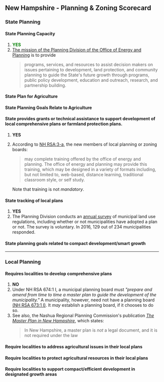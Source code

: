 ## New Hampshire - Planning & Zoning Scorecard

### State Planning

#### State Planning Capacity

1.  <span style="color:green">**YES**</span>
2.  [The mission of the Planning Division of the Office of Energy and Planning](https://www.nh.gov/oep/planning/index.htm) is to provide
    >programs, services, and resources to assist decision makers on issues pertaining to development, land protection, and community planning to guide the State's future growth through programs, public policy development, education and outreach, research, and partnership building.


####  State Plan for Agriculture

#### State Planning Goals Relate to Agriculture

#### State provides grants or technical assistance to support development of local comprehensive plans or farmland protection plans.

1. **YES**
2.  According to [NH RSA:3-a](http://www.gencourt.state.nh.us/rsa/html/LXIV/673/673-3-a.htm), the new members of local planning or zoning boards:
    >may complete training offered by the office of energy and planning. The office of energy and planning may provide this training, which may be designed in a variety of formats including, but not limited to, web-based, distance learning, traditional classroom style, or self study.

    Note that training is not *mandatory*.



#### State tracking of local plans

1. **YES**
2. The Planning Division conducts an [annual survey](https://www.nh.gov/oep/planning/services/mrpa/land-use-survey.htm) of municipal land use regulations, including whether or not municipalities have adopted a plan or not. The survey is voluntary. In 2016, 129 out of 234 municipalities responded.

#### State planning goals related to compact development/smart growth

---

### Local Planning

#### Requires localities to develop comprehensive plans
1.  **NO**
2.  Under NH RSA 674:1 I, a municipal planning board must *"prepare and amend from time to time a master plan to guide the development of the municipality."* A municipality, however, need not have a planning board [(NH RSA 673:1 I)](http://www.gencourt.state.nh.us/rsa/html/LXIV/673/673-1.htm). It *may* establish a planning board, if it chooses to do so.
3. See also, the Nashua Regional Planning Commission's publication [*The Master Plan in New Hampshire*](http://www.nashuarpc.org/files/5814/2988/4524/The_Master_Plan_in_NH_Final_2013-10-17.pdf), which states:
    >In New Hampshire, a master plan is *not* a legal document, and it is not required under the law



#### Require localities to address agricultural issues in their local plans


#### Require localities to protect agricultural resources in their local plans


#### Require localities to support compact/efficient development in designated growth areas
